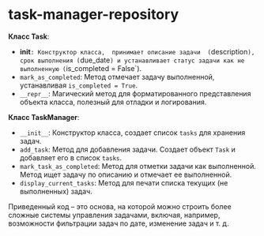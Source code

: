 # task-manager-repository
**Класс Task**:

* __init__`: Конструктор класса, 
принимает описание задачи 
(`description`), срок выполнения (`due_date`) и устанавливает статус задачи как не выполненную (`is_completed = False`).<br/>
* `mark_as_completed`: Метод отмечает задачу выполненной, устанавливая `is_completed = True`.<br/>
* `__repr__`: Магический метод для форматированного представления объекта класса, полезный для отладки и логирования.

**Класс TaskManager**:
   - `__init__`: Конструктор класса, создает список `tasks` для хранения задач.
   - `add_task`: Метод для добавления задачи. Создает объект `Task` и добавляет его в список `tasks`.
   - `mark_task_as_completed`: Метод для отметки задачи как выполненной. Метод ищет задачу по описанию и отмечает ее выполненной.
   - `display_current_tasks`: Метод для печати списка текущих (не выполненных) задач.

Приведенный код – это основа, на которой можно строить более сложные системы управления задачами, включая, например, возможности фильтрации задач по дате, изменение задач и т. д.
